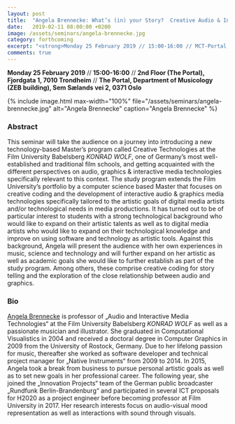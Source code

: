 ```yaml
---
layout: post
title:  "Angela Brennecke: What’s (in) your Story?  Creative Audio & Interactive Media Technologies for Film & Storytelling (25.2.19)"
date:   2019-02-11 08:00:00 +0200
image: /assets/seminars/angela-brennecke.jpg
category: forthcoming
excerpt: "<strong>Monday 25 February 2019 // 15:00-16:00 // MCT-Portal, 2nd floor, Fjordgata 1, 7010 Trondheim // MCT-Portal (Room 129), Department of Musicology (ZEB building), Sem Sælands vei 2, 0371 Oslo</strong><br/>This presentation takes the overarching theme of the seminar series—Women in Music Technology—as a point of departure for conceptual forays into music, technology, and human and non-human material bodies. Beginning with the basic question of how it is that we might understand such concepts—music, technologies, bodies—it will pose several provocations based on empirical and theoretical work on mainly (though not exclusively) Western/European/Anglo-American contemporary musical cultures, with a focus on music technology and gender."
comments: true
---
```



**Monday 25 February 2019** // **15:00-16:00** // **2nd Floor (The Portal), Fjordgata 1, 7010 Trondheim** // **The Portal, Department of Musicology (ZEB building), Sem Sælands vei 2, 0371 Oslo**

{% include image.html
max-width="100%" file="/assets/seminars/angela-brennecke.jpg" alt="Angela Brennecke"
caption="Angela Brennecke" %}

### Abstract

This seminar will take the audience on a journey into introducing a new technology-based Master’s program called Creative Technologies at the Film University Babelsberg *KONRAD WOLF*, one of Germany’s most well-established and traditional film schools, and getting acquainted with the different perspectives on audio, graphics & interactive media technologies specifically relevant to this context. The study program extends the Film University’s portfolio by a computer science based Master that focuses on creative coding and the development of interactive audio & graphics media technologies specifically tailored to the artistic goals of digital media artists and/or technological needs in media productions. It has turned out to be of particular interest to students with a strong technological background who would like to expand on their artistic talents as well as to digital media artists who would like to expand on their technological knowledge and improve on using software and technology as artistic tools. Against this background, Angela will present the audience with her own experiences in music, science and technology and will further expand on her artistic as well as academic goals she would like to further establish as part of the study program. Among others, these comprise creative coding for story telling and the exploration of the close relationship between audio and graphics.

### Bio

[Angela Brennecke](https://www.filmuniversitaet.de/portrait/person/angela-brennecke/) is professor of „Audio and Interactive Media Technologies“ at the Film University Babelsberg *KONRAD WOLF* as well as a passionate musician and illustrator. She graduated in Computational Visualistics in 2004 and received a doctoral degree in Computer Graphics in 2009 from the University of Rostock, Germany. Due to her lifelong passion for music, thereafter she worked as software developer and technical project manager for „Native Instruments“ from 2009 to 2014. In 2015, Angela took a break from business to pursue personal artistic goals as well as to set new goals in her professional career. The following year, she joined the „Innovation Projects“ team of the German public broadcaster „Rundfunk Berlin-Brandenburg“ and participated in several ICT proposals for H2020 as a project engineer before becoming professor at Film University in 2017. Her research interests focus on audio-visual mood representation as well as interactions with sound through visuals.
